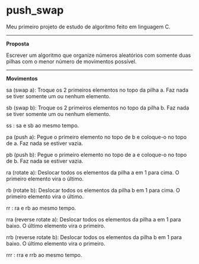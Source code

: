 # push_swap
Meu primeiro projeto de estudo de algoritmo feito em linguagem C.

****

**Proposta**

Escrever um algoritmo que organize números aleatórios com somente duas pilhas com o menor número de movimentos possível.

****

**Movimentos**

sa (swap a): Troque os 2 primeiros elementos no topo da pilha a.
Faz nada se tiver somente um ou nenhum elemento.

sb (swap b): Troque os 2 primeiros elementos no topo da pilha b.
Faz nada se tiver somente um ou nenhum elemento.

ss : sa e sb ao mesmo tempo.


pa (push a): Pegue o primeiro elemento no topo de b e coloque-o no topo de a.
Faz nada se estiver vazia.

pb (push b): Pegue o primeiro elemento no topo de a e coloque-o no topo de b.
Faz nada se estiver vazia.


ra (rotate a): Deslocar todos os elementos da pilha a em 1 para cima.
O primeiro elemento vira o último.

rb (rotate b): Deslocar todos os elementos da pilha b em 1 para cima.
O primeiro elemento vira o último.

rr : ra e rb ao mesmo tempo.


rra (reverse rotate a): Deslocar todos os elementos da pilha a em 1 para baixo.
O último elemento vira o primeiro.

rrb (reverse rotate b): Deslocar todos os elementos da pilha b em 1 para baixo.
O último elemento vira o primeiro.

rrr : rra e rrb ao mesmo tempo.

